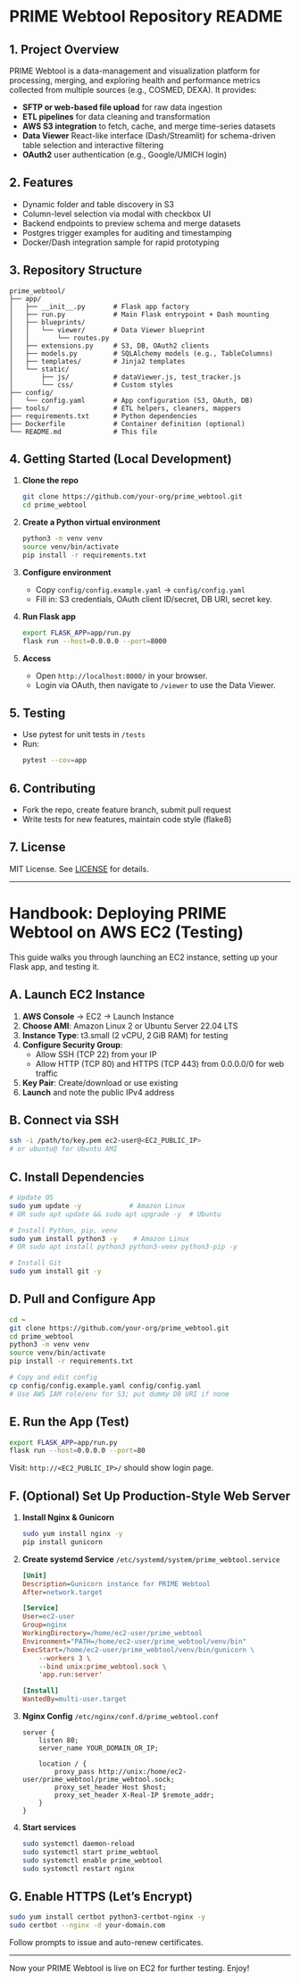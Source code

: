 # PRIME Webtool Repository README

## 1. Project Overview
PRIME Webtool is a data-management and visualization platform for processing, merging, and exploring health and performance metrics collected from multiple sources (e.g., COSMED, DEXA). It provides:

- **SFTP or web-based file upload** for raw data ingestion
- **ETL pipelines** for data cleaning and transformation
- **AWS S3 integration** to fetch, cache, and merge time-series datasets
- **Data Viewer** React-like interface (Dash/Streamlit) for schema-driven table selection and interactive filtering
- **OAuth2** user authentication (e.g., Google/UMICH login)


## 2. Features
- Dynamic folder and table discovery in S3
- Column-level selection via modal with checkbox UI
- Backend endpoints to preview schema and merge datasets
- Postgres trigger examples for auditing and timestamping
- Docker/Dash integration sample for rapid prototyping


## 3. Repository Structure
```
prime_webtool/
├── app/
│   ├── __init__.py       # Flask app factory
│   ├── run.py            # Main Flask entrypoint + Dash mounting
│   ├── blueprints/
│   │   └── viewer/       # Data Viewer blueprint
│   │       └── routes.py
│   ├── extensions.py     # S3, DB, OAuth2 clients
│   ├── models.py         # SQLAlchemy models (e.g., TableColumns)
│   ├── templates/        # Jinja2 templates
│   └── static/
│       ├── js/           # dataViewer.js, test_tracker.js
│       └── css/          # Custom styles
├── config/
│   └── config.yaml       # App configuration (S3, OAuth, DB)
├── tools/                # ETL helpers, cleaners, mappers
├── requirements.txt      # Python dependencies
├── Dockerfile            # Container definition (optional)
└── README.md             # This file
```


## 4. Getting Started (Local Development)

1. **Clone the repo**
   ```bash
   git clone https://github.com/your-org/prime_webtool.git
   cd prime_webtool
   ```

2. **Create a Python virtual environment**
   ```bash
   python3 -m venv venv
   source venv/bin/activate
   pip install -r requirements.txt
   ```

3. **Configure environment**
   - Copy `config/config.example.yaml` → `config/config.yaml`
   - Fill in: S3 credentials, OAuth client ID/secret, DB URI, secret key.

4. **Run Flask app**
   ```bash
   export FLASK_APP=app/run.py
   flask run --host=0.0.0.0 --port=8000
   ```

5. **Access**
   - Open `http://localhost:8000/` in your browser.
   - Login via OAuth, then navigate to `/viewer` to use the Data Viewer.


## 5. Testing
- Use pytest for unit tests in `/tests`
- Run:
  ```bash
  pytest --cov=app
  ```


## 6. Contributing
- Fork the repo, create feature branch, submit pull request
- Write tests for new features, maintain code style (flake8)


## 7. License
MIT License. See [LICENSE](LICENSE) for details.

---

# Handbook: Deploying PRIME Webtool on AWS EC2 (Testing)

This guide walks you through launching an EC2 instance, setting up your Flask app, and testing it.

## A. Launch EC2 Instance

1. **AWS Console** → EC2 → Launch Instance
2. **Choose AMI**: Amazon Linux 2 or Ubuntu Server 22.04 LTS
3. **Instance Type**: t3.small (2 vCPU, 2 GiB RAM) for testing
4. **Configure Security Group**:
   - Allow SSH (TCP 22) from your IP
   - Allow HTTP (TCP 80) and HTTPS (TCP 443) from 0.0.0.0/0 for web traffic
5. **Key Pair**: Create/download or use existing
6. **Launch** and note the public IPv4 address

## B. Connect via SSH
```bash
ssh -i /path/to/key.pem ec2-user@<EC2_PUBLIC_IP>
# or ubuntu@ for Ubuntu AMI
```

## C. Install Dependencies
```bash
# Update OS
sudo yum update -y            # Amazon Linux
# OR sudo apt update && sudo apt upgrade -y  # Ubuntu

# Install Python, pip, venv
sudo yum install python3 -y    # Amazon Linux
# OR sudo apt install python3 python3-venv python3-pip -y

# Install Git
sudo yum install git -y
```

## D. Pull and Configure App
```bash
cd ~
git clone https://github.com/your-org/prime_webtool.git
cd prime_webtool
python3 -m venv venv
source venv/bin/activate
pip install -r requirements.txt

# Copy and edit config
cp config/config.example.yaml config/config.yaml
# Use AWS IAM role/env for S3; put dummy DB URI if none
```

## E. Run the App (Test)
```bash
export FLASK_APP=app/run.py
flask run --host=0.0.0.0 --port=80
```
Visit: `http://<EC2_PUBLIC_IP>/` should show login page.

## F. (Optional) Set Up Production-Style Web Server

1. **Install Nginx & Gunicorn**
   ```bash
   sudo yum install nginx -y
   pip install gunicorn
   ```
2. **Create systemd Service** `/etc/systemd/system/prime_webtool.service`
   ```ini
   [Unit]
   Description=Gunicorn instance for PRIME Webtool
   After=network.target

   [Service]
   User=ec2-user
   Group=nginx
   WorkingDirectory=/home/ec2-user/prime_webtool
   Environment="PATH=/home/ec2-user/prime_webtool/venv/bin"
   ExecStart=/home/ec2-user/prime_webtool/venv/bin/gunicorn \
       --workers 3 \
       --bind unix:prime_webtool.sock \
       'app.run:server'

   [Install]
   WantedBy=multi-user.target
   ```
3. **Nginx Config** `/etc/nginx/conf.d/prime_webtool.conf`
   ```nginx
   server {
       listen 80;
       server_name YOUR_DOMAIN_OR_IP;

       location / {
           proxy_pass http://unix:/home/ec2-user/prime_webtool/prime_webtool.sock;
           proxy_set_header Host $host;
           proxy_set_header X-Real-IP $remote_addr;
       }
   }
   ```
4. **Start services**
   ```bash
   sudo systemctl daemon-reload
   sudo systemctl start prime_webtool
   sudo systemctl enable prime_webtool
   sudo systemctl restart nginx
   ```

## G. Enable HTTPS (Let’s Encrypt)
```bash
sudo yum install certbot python3-certbot-nginx -y
sudo certbot --nginx -d your-domain.com
```
Follow prompts to issue and auto-renew certificates.

---

Now your PRIME Webtool is live on EC2 for further testing. Enjoy!

